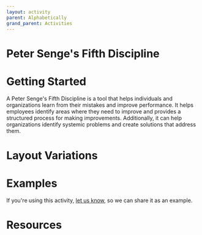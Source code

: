 ```yaml
---
layout: activity
parent: Alphabetically
grand_parent: Activities
---
```


# Peter Senge's Fifth Discipline

# Getting Started

A Peter Senge's Fifth Discipline is a tool that helps individuals and organizations learn from their mistakes and improve performance. It helps employees identify areas where they need to improve and provides a structured process for making improvements. Additionally, it can help organizations identify systemic problems and create solutions that address them.

# Layout Variations
# Examples
If you're using this activity, [let us know](https://github.com/Standards-and-Practices/structured-rapid-development/issues/new?assignees=&labels=documentation&template=example-submission.md&title=Example+of+%5Byour+pattern+here%5D), so we can share it as an example.
# Resources